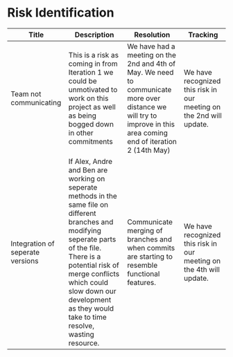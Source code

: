 # Risk Identification

Title | Description | Resolution | Tracking
--- | --- | --- |---
Team not communicating | This is a risk as coming in from Iteration 1 we could be unmotivated to work on this project as well as being bogged down in other commitments | We have had a meeting on the 2nd and 4th of May. We need to communicate more over distance we will try to improve in this area coming end of iteration 2 (14th May) | We have recognized this risk in our meeting on the 2nd will update.
Integration of seperate versions | If Alex, Andre and Ben are working on seperate methods in the same file on different branches and modifying seperate parts of the file. There is a potential risk of merge conflicts which could slow down our development as they would take to time resolve, wasting resource. | Communicate merging of branches and when commits are starting to resemble functional features. | We have recognized this risk in our meeting on the 4th will update.
